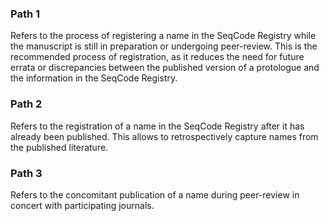 
### Path 1
Refers to the process of registering a name in the SeqCode Registry while the
manuscript is still in preparation or undergoing peer-review. This is the
recommended process of registration, as it reduces the need for future errata or
discrepancies between the published version of a protologue and
the information in the SeqCode Registry.

### Path 2
Refers to the registration of a name in the SeqCode Registry after it has
already been published. This allows to retrospectively capture names from the
published literature.

### Path 3
Refers to the concomitant publication of a name during peer-review in concert
with participating journals.

